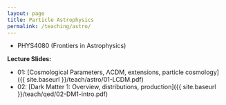 ```yaml
---
layout: page
title: Particle Astrophysics
permalink: /teaching/astro/
---
```


  * PHYS4080 (Frontiers in Astrophysics)

**Lecture Slides:**
  * 01: [Cosmological Parameters, ΛCDM, extensions, particle cosmology]({{ site.baseurl }}/teach/astro/01-LCDM.pdf)
  * 02: [Dark Matter 1: Overview, distributions, production]({{ site.baseurl }}/teach/qed/02-DM1-intro.pdf)

